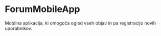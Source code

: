 # ForumMobileApp
Mobilna aplikacija, ki omogoča ogled vseh objav in pa registracijo novih uporabnikov.
